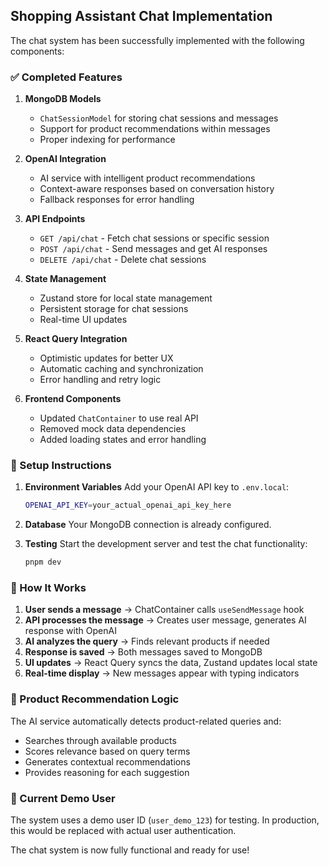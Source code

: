 ## Shopping Assistant Chat Implementation

The chat system has been successfully implemented with the following components:

### ✅ Completed Features

1. **MongoDB Models**
   - `ChatSessionModel` for storing chat sessions and messages
   - Support for product recommendations within messages
   - Proper indexing for performance

2. **OpenAI Integration**
   - AI service with intelligent product recommendations
   - Context-aware responses based on conversation history
   - Fallback responses for error handling

3. **API Endpoints**
   - `GET /api/chat` - Fetch chat sessions or specific session
   - `POST /api/chat` - Send messages and get AI responses
   - `DELETE /api/chat` - Delete chat sessions

4. **State Management**
   - Zustand store for local state management
   - Persistent storage for chat sessions
   - Real-time UI updates

5. **React Query Integration**
   - Optimistic updates for better UX
   - Automatic caching and synchronization
   - Error handling and retry logic

6. **Frontend Components**
   - Updated `ChatContainer` to use real API
   - Removed mock data dependencies
   - Added loading states and error handling

### 🔧 Setup Instructions

1. **Environment Variables**
   Add your OpenAI API key to `.env.local`:
   ```bash
   OPENAI_API_KEY=your_actual_openai_api_key_here
   ```

2. **Database**
   Your MongoDB connection is already configured.

3. **Testing**
   Start the development server and test the chat functionality:
   ```bash
   pnpm dev
   ```

### 🚀 How It Works

1. **User sends a message** → ChatContainer calls `useSendMessage` hook
2. **API processes the message** → Creates user message, generates AI response with OpenAI
3. **AI analyzes the query** → Finds relevant products if needed
4. **Response is saved** → Both messages saved to MongoDB
5. **UI updates** → React Query syncs the data, Zustand updates local state
6. **Real-time display** → New messages appear with typing indicators

### 🛒 Product Recommendation Logic

The AI service automatically detects product-related queries and:
- Searches through available products
- Scores relevance based on query terms
- Generates contextual recommendations
- Provides reasoning for each suggestion

### 📱 Current Demo User

The system uses a demo user ID (`user_demo_123`) for testing. In production, this would be replaced with actual user authentication.

The chat system is now fully functional and ready for use!
